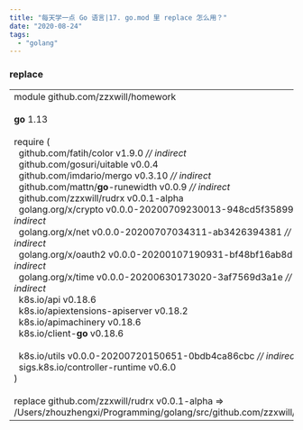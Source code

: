 ```yaml
---
title: "每天学一点 Go 语言|17. go.mod 里 replace 怎么用？"
date: "2020-08-24"
tags: 
  - "golang"
---
```


### replace

<table class=""><tbody><tr><td>module github.com/zzxwill/homework<br><br><strong>go</strong> 1.13<br><br>require (<br>&nbsp; github.com/fatih/color v1.9.0 <em>// indirect</em><br>&nbsp; github.com/gosuri/uitable v0.0.4<br>&nbsp; github.com/imdario/mergo v0.3.10 <em>// indirect</em><br>&nbsp; github.com/mattn/<strong>go</strong>-runewidth v0.0.9 <em>// indirect</em><br>&nbsp; github.com/zzxwill/rudrx v0.0.1-alpha<br>&nbsp; golang.org/x/crypto v0.0.0-20200709230013-948cd5f35899 <em>// indirect</em><br>&nbsp; golang.org/x/net v0.0.0-20200707034311-ab3426394381 <em>// indirect</em><br>&nbsp; golang.org/x/oauth2 v0.0.0-20200107190931-bf48bf16ab8d <em>// indirect</em><br>&nbsp; golang.org/x/time v0.0.0-20200630173020-3af7569d3a1e <em>// indirect</em><br>&nbsp; k8s.io/api v0.18.6<br>&nbsp; k8s.io/apiextensions-apiserver v0.18.2<br>&nbsp; k8s.io/apimachinery v0.18.6<br>&nbsp; k8s.io/client-<strong>go</strong> v0.18.6<br><br>&nbsp; k8s.io/utils v0.0.0-20200720150651-0bdb4ca86cbc <em>// indirect</em><br>&nbsp; sigs.k8s.io/controller-runtime v0.6.0<br>)<br><br>replace github.com/zzxwill/rudrx v0.0.1-alpha =&gt; /Users/zhouzhengxi/Programming/golang/src/github.com/zzxwill/RudrX</td></tr></tbody></table>
